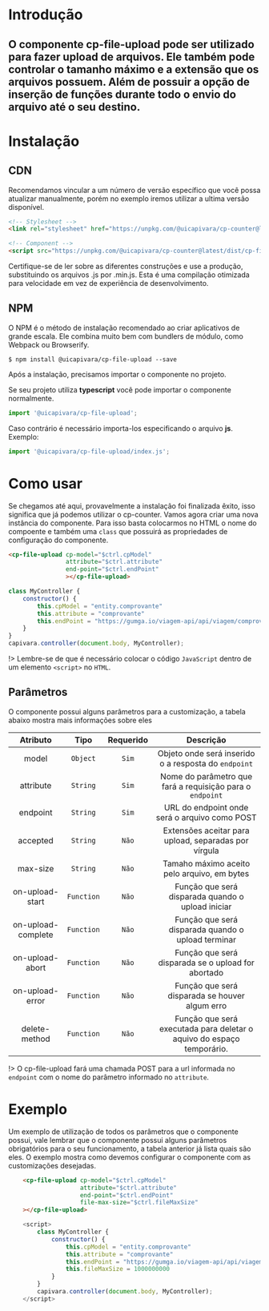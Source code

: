 # Introdução
O componente cp-file-upload pode ser utilizado para fazer upload de arquivos. Ele também pode controlar o tamanho máximo e a extensão que os arquivos possuem. Além de possuir a opção de inserção de funções durante todo o envio do arquivo até o seu destino.
------
# Instalação

## CDN
Recomendamos vincular a um número de versão específico que você possa atualizar manualmente, porém no exemplo iremos utilizar a ultima versão disponível.
```html
<!-- Stylesheet -->
<link rel="stylesheet" href="https://unpkg.com/@uicapivara/cp-counter@latest/dist/cp-file-upload.min.css">

<!-- Component -->
<script src="https://unpkg.com/@uicapivara/cp-counter@latest/dist/cp-file-upload.min.js"></script>
```
Certifique-se de ler sobre as diferentes construções e use a produção, substituindo os arquivos .js por .min.js. Esta é uma compilação otimizada para velocidade em vez de experiência de desenvolvimento.

## NPM
O NPM é o método de instalação recomendado ao criar aplicativos de grande escala. Ele combina muito bem com bundlers de módulo, como Webpack ou Browserify.

```shell
$ npm install @uicapivara/cp-file-upload --save
```
Após a instalação, precisamos importar o componente no projeto.

Se seu projeto utiliza **typescript** você pode importar o componente normalmente.
```javascript
import '@uicapivara/cp-file-upload';
```
Caso contrário é necessário importa-los especificando o arquivo **js**. Exemplo:
```javascript
import '@uicapivara/cp-file-upload/index.js';
```

# Como usar

Se chegamos até aqui, provavelmente a instalação foi finalizada êxito, isso significa que já podemos utilizar o cp-counter.
Vamos agora criar uma nova instância do componente. Para isso basta colocarmos no HTML o nome do compoente e também uma `class` que possuirá as propriedades de configuração do componente.

```html
<cp-file-upload cp-model="$ctrl.cpModel"
                attribute="$ctrl.attribute"
                end-point="$ctrl.endPoint"
                ></cp-file-upload>
```

```javascript
class MyController {
    constructor() {
        this.cpModel = "entity.comprovante"
        this.attribute = "comprovante"
        this.endPoint = "https://gumga.io/viagem-api/api/viagem/comprovantes"
    }
}
capivara.controller(document.body, MyController);
```
<!-- 
Disponibilizamos alguns exemplos utilizando o componente juntamente com outros frameworks.

*   CapivaraJS - [JSFiddle]()
*   Angular.js - [JSFiddle]()
*   Angular - [JSFiddle]()
*   Vue.js - [JSFiddle]()
*   React.js - [JSFiddle]() -->

!> Lembre-se de que é necessário colocar o código `JavaScript` dentro de um elemento `<script>` no `HTML`.


## Parâmetros

O componente possui alguns parâmetros para a customização, a tabela abaixo mostra mais informações sobre eles

| Atributo           | Tipo       | Requerido | Descrição |
| :-----------------:| :--------: | :-------: | :--------------------------: |
| model              | `Object`   | `Sim`     | Objeto onde será inserido o a resposta do `endpoint` |
| attribute          | `String`   | `Sim`     | Nome do parâmetro que fará a requisição para o `endpoint` |
| endpoint           |	`String`  | `Sim`     | URL do endpoint onde será o arquivo como POST |
| accepted           |	`String`  | `Não`     | Extensões aceitar para upload, separadas por vírgula |
| max-size           |	`String`  | `Não`     | Tamaho máximo aceito pelo arquivo, em bytes |
| on-upload-start    | `Function` | `Não`     | Função que será disparada quando o upload iniciar |
| on-upload-complete | `Function` | `Não`     | Função que será disparada quando o upload terminar |
| on-upload-abort    | `Function` | `Não`     | Função que será disparada se o upload for abortado |
| on-upload-error    | `Function` | `Não`     | Função que será disparada se houver algum erro |
| delete-method      | `Function` | `Não`     | Função que será executada para deletar o aquivo do espaço temporário.|

!> O cp-file-upload fará uma chamada POST para a url informada no `endpoint` com o nome do parâmetro informado no `attribute`.

# Exemplo

Um exemplo de utilização de todos os parâmetros que o componente possui, vale lembrar que o componente possui alguns parâmetros obrigatórios para o seu funcionamento, a tabela anterior já lista quais são eles. O exemplo mostra como devemos configurar o componente com as customizações desejadas.

```html
    <cp-file-upload cp-model="$ctrl.cpModel"
                    attribute="$ctrl.attribute"
                    end-point="$ctrl.endPoint"
                    file-max-size="$ctrl.fileMaxSize"
    ></cp-file-upload>
```

```js
    <script>
        class MyController {
            constructor() {
                this.cpModel = "entity.comprovante"
                this.attribute = "comprovante"
                this.endPoint = "https://gumga.io/viagem-api/api/viagem/comprovantes"
                this.fileMaxSize = 1000000000
            }
        }
        capivara.controller(document.body, MyController);
    </script>
```